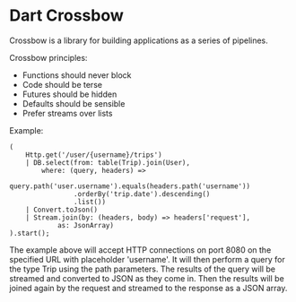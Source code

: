 Dart Crossbow
=============

Crossbow is a library for building applications as a series of pipelines.

Crossbow principles:

  * Functions should never block
  * Code should be terse
  * Futures should be hidden
  * Defaults should be sensible
  * Prefer streams over lists

Example:

    (
        Http.get('/user/{username}/trips')
        | DB.select(from: table(Trip).join(User), 
            where: (query, headers) =>
                query.path('user.username').equals(headers.path('username'))
                    .orderBy('trip.date').descending()
                    .list())
        | Convert.toJson()
        | Stream.join(by: (headers, body) => headers['request'],
                as: JsonArray)
    ).start();

The example above will accept HTTP connections on port 8080 on the specified URL with placeholder 'username'.
It will then perform a query for the type Trip using the path parameters.
The results of the query will be streamed and converted to JSON as they come in.
Then the results will be joined again by the request and streamed to the response as a JSON array.